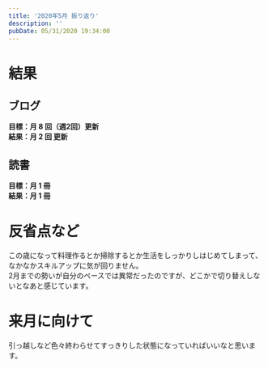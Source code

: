 ```yaml
---
title: '2020年5月 振り返り'
description: ''
pubDate: 05/31/2020 19:34:00
---
```


<h1>結果</h1>

<h2>ブログ</h2>

<p><strong>目標：月 8 回（週2回）更新</strong><br />
<strong>結果：月 2 回 更新</strong></p>

<h2>読書</h2>

<p><strong>目標：月 1 冊</strong><br />
<strong>結果：月 1 冊</strong></p>

<h1>反省点など</h1>

<p>この歳になって料理作るとか掃除するとか生活をしっかりしはじめてしまって、なかなかスキルアップに気が回りません。<br />
2月までの勢いが自分のペースでは異常だったのですが、どこかで切り替えしないとなあと感じています。</p>

<h1>来月に向けて</h1>

<p>引っ越しなど色々終わらせてすっきりした状態になっていればいいなと思います。</p>
